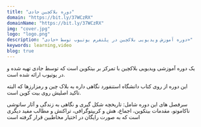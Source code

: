 ```yaml
---
title: "دوره بلاکچین جادی"
domain: "https://bit.ly/37WCzRX"
domainName: "https://bit.ly/37WCzRX"
img: "cover.jpg"
logo: "logo.png"
description: "دوره آموزش ویدیویی بلاکچین در پلتفرم یوتیوب توسط «جادی»"
keywords: learning,video
blog: true
---
```


یک دوره آموزشی ویدیویی بلاکچین با تمرکز بر بیتکوین است که توسط جادی تهیه شده و در یوتیوب ارائه شده است.

این دوره از روی کتاب دانشگاه استنفورد نگاهی داره به بلاک چین و رمزارزها که البته تاکید اصلیش روی بیت کوین است.

سرفصل های این دوره شامل:
تاریخچه شکل گیری و نگاهی به زندگی و آثار ساتوشی ناکاموتو، مقدمات بیتکوین،‌ اجماع، هش و کریپتوگرافی، تراکنش و مطالب مفید دیگری است که به صورت رایگان در اختیار مخاطبین قرار گرفته است
